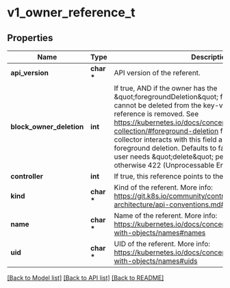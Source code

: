 # v1_owner_reference_t

## Properties
Name | Type | Description | Notes
------------ | ------------- | ------------- | -------------
**api_version** | **char \*** | API version of the referent. | 
**block_owner_deletion** | **int** | If true, AND if the owner has the \&quot;foregroundDeletion\&quot; finalizer, then the owner cannot be deleted from the key-value store until this reference is removed. See https://kubernetes.io/docs/concepts/architecture/garbage-collection/#foreground-deletion for how the garbage collector interacts with this field and enforces the foreground deletion. Defaults to false. To set this field, a user needs \&quot;delete\&quot; permission of the owner, otherwise 422 (Unprocessable Entity) will be returned. | [optional] 
**controller** | **int** | If true, this reference points to the managing controller. | [optional] 
**kind** | **char \*** | Kind of the referent. More info: https://git.k8s.io/community/contributors/devel/sig-architecture/api-conventions.md#types-kinds | 
**name** | **char \*** | Name of the referent. More info: https://kubernetes.io/docs/concepts/overview/working-with-objects/names#names | 
**uid** | **char \*** | UID of the referent. More info: https://kubernetes.io/docs/concepts/overview/working-with-objects/names#uids | 

[[Back to Model list]](../README.md#documentation-for-models) [[Back to API list]](../README.md#documentation-for-api-endpoints) [[Back to README]](../README.md)


